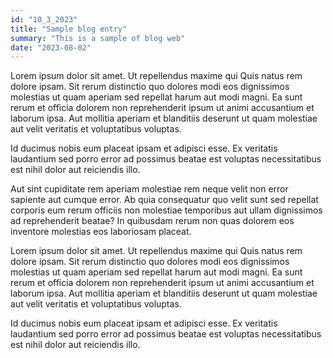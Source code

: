 ```yaml
---
id: "10_3_2023"
title: "Sample blog entry"
summary: "This is a sample of blog web"
date: "2023-08-02"
---
```


Lorem ipsum dolor sit amet. Ut repellendus maxime qui Quis natus rem dolore ipsam. Sit rerum distinctio quo dolores modi eos dignissimos molestias ut quam aperiam sed repellat harum aut modi magni. Ea sunt rerum et officia dolorem non reprehenderit ipsum ut animi accusantium et laborum ipsa. Aut mollitia aperiam et blanditiis deserunt ut quam molestiae aut velit veritatis et voluptatibus voluptas.

Id ducimus nobis eum placeat ipsam et adipisci esse. Ex veritatis laudantium sed porro error ad possimus beatae est voluptas necessitatibus est nihil dolor aut reiciendis illo.

Aut sint cupiditate rem aperiam molestiae rem neque velit non error sapiente aut cumque error. Ab quia consequatur quo velit sunt sed repellat corporis eum rerum officiis non molestiae temporibus aut ullam dignissimos ad reprehenderit beatae? In quibusdam rerum non quas dolorem eos inventore molestias eos laboriosam placeat.

Lorem ipsum dolor sit amet. Ut repellendus maxime qui Quis natus rem dolore ipsam. Sit rerum distinctio quo dolores modi eos dignissimos molestias ut quam aperiam sed repellat harum aut modi magni. Ea sunt rerum et officia dolorem non reprehenderit ipsum ut animi accusantium et laborum ipsa. Aut mollitia aperiam et blanditiis deserunt ut quam molestiae aut velit veritatis et voluptatibus voluptas.

Id ducimus nobis eum placeat ipsam et adipisci esse. Ex veritatis laudantium sed porro error ad possimus beatae est voluptas necessitatibus est nihil dolor aut reiciendis illo.

